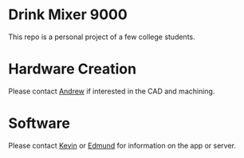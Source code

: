 # Drink Mixer 9000
This repo is a personal project of a few college students.
# Hardware Creation
Please contact [Andrew](https://github.com/AndrewWhiteis) if interested in the CAD and machining.
# Software
Please contact [Kevin](https://github.com/caominhim) or [Edmund](https://github.com/Emiller88) for information on the app or server.
